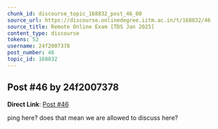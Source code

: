 ```yaml
---
chunk_id: discourse_topic_168832_post_46_00
source_url: https://discourse.onlinedegree.iitm.ac.in/t/168832/46
source_title: Remote Online Exam [TDS Jan 2025]
content_type: discourse
tokens: 52
username: 24f2007378
post_number: 46
topic_id: 168832
---
```


## Post #46 by 24f2007378

**Direct Link**: [Post #46](https://discourse.onlinedegree.iitm.ac.in/t/168832/46)

ping here? does that mean we are allowed to discuss here?
